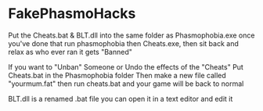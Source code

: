 # FakePhasmoHacks

Put the Cheats.bat & BLT.dll into the same folder as Phasmophobia.exe
once you've done that run phasmophobia then Cheats.exe, then sit back and relax as who ever ran it gets "Banned"

If you want to "Unban" Someone or Undo the effects of the "Cheats" Put Cheats.bat in the Phasmophobia folder 
Then make a new file called "yourmum.fat" then run cheats.bat and your game will be back to normal

BLT.dll is a renamed .bat file you can open it in a text editor and edit it
